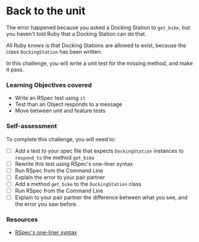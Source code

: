 # Back to the unit

The error happened because you asked a Docking Station to `get_bike`, but you haven't told Ruby that a Docking Station can do that.

All Ruby knows is that Docking Stations are allowed to exist, because the class `DockingStation` has been written.

In this challenge, you will write a unit test for the missing method, and make it pass.

### Learning Objectives covered
- Write an RSpec test using `it`
- Test than an Object responds to a message
- Move between unit and feature tests

### Self-assessment

To complete this challenge, you will need to:

- [ ] Add a test to your spec file that expects `DockingStation` instances to `respond_to` the method `get_bike`
- [ ] Rewrite this test using RSpec's one-liner syntax
- [ ] Run RSpec from the Command Line
- [ ] Explain the error to your pair partner
- [ ] Add a method `get_bike` to the `DockingStation` class
- [ ] Run RSpec from the Command Line
- [ ] Explain to your pair partner the difference between what you see, and the error you saw before.

### Resources

- [RSpec's one-liner syntax](https://www.relishapp.com/rspec/rspec-core/v/3-2/docs/subject/one-liner-syntax)
